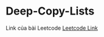 # Deep-Copy-Lists
Link của bài Leetcode
[Leetcode Link](https://leetcode.com/problems/copy-list-with-random-pointer/)
